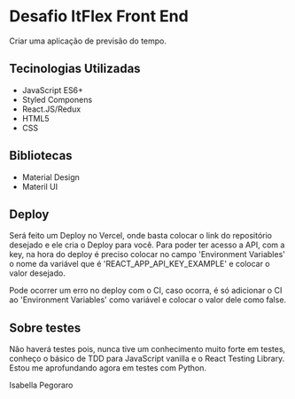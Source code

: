 # Desafio ItFlex Front End

Criar uma aplicação de previsão do tempo.

## Tecinologias Utilizadas

- JavaScript ES6+
- Styled Componens
- React.JS/Redux
- HTML5
- CSS

## Bibliotecas

- Material Design
- Materil UI

## Deploy

Será feito um Deploy no Vercel, onde basta colocar o link do repositório desejado e ele cria o Deploy para você.
Para poder ter acesso a API, com a key, na hora do deploy é preciso colocar no campo 'Environment Variables' o nome da variável que é 'REACT_APP_API_KEY_EXAMPLE' e colocar o valor desejado.

Pode ocorrer um erro no deploy com o CI, caso ocorra, é só adicionar o CI ao 'Environment Variables' como variável e colocar o valor dele como false.

## Sobre testes

Não haverá testes pois, nunca tive um conhecimento muito forte em testes, conheço o básico de TDD para JavaScript vanilla e o React Testing Library. Estou me aprofundando agora em testes com Python.

Isabella Pegoraro
